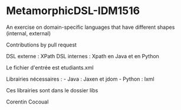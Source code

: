 # MetamorphicDSL-IDM1516

An exercise on domain-specific languages that have different shapes (internal, external) 

Contributions by pull request

DSL externe : XPath
DSL internes : Xpath en Java et en Python 

Le fichier d'entrée est etudiants.xml

Librairies nécessaires :
	- Java : Jaxen et jdom
	- Python : lxml

Ces librairies sont dans le dossier libs

Corentin Cocoual

